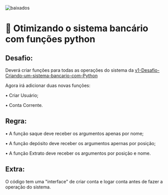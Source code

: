 ![baixados](https://github.com/M3ndezz/Desafio-Criando-um-sistema-bancario-com-Python/assets/121885868/65e45012-e454-4d3f-9e38-1e25dd87413d)
# 🏦 Otimizando o sistema bancário com funções python


## Desafio:

Deverá criar funções para todas as operações do sistema da [v1-Desafio-Criando-um-sistema-bancario-com-Python](https://github.com/M3ndezz/Sistema-bancario-com-Python-DIO/tree/main/v1-Desafio-Criando-um-sistema-bancario-com-Python)

Agora irá adicionar duas novas funções:

   • Criar Usuário;
   
   • Conta Corrente.

## Regra:

   • A função saque deve receber os argumentos apenas por nome;

   • A função depósito deve receber os argumentos apernas por posição;

   • A função Extrato deve receber os argumentos por posição e nome.

## Extra:

O código tem uma "interface" de criar conta e logar conta antes de fazer a operação do sistema.
